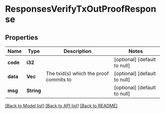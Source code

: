 # ResponsesVerifyTxOutProofResponse

## Properties
Name | Type | Description | Notes
------------ | ------------- | ------------- | -------------
**code** | **i32** |  | [optional] [default to null]
**data** | **Vec<String>** | The txid(s) which the proof commits to | [optional] [default to null]
**msg** | **String** |  | [optional] [default to null]

[[Back to Model list]](../README.md#documentation-for-models) [[Back to API list]](../README.md#documentation-for-api-endpoints) [[Back to README]](../README.md)


